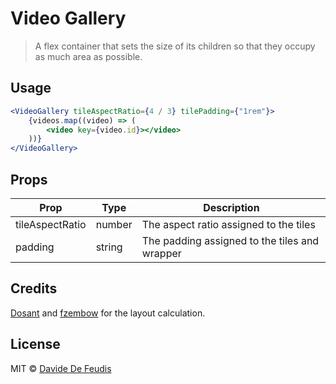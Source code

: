 # Video Gallery

> A flex container that sets the size of its children so that they occupy as much area as possible.

## Usage

```jsx
<VideoGallery tileAspectRatio={4 / 3} tilePadding={"1rem"}>
    {videos.map((video) => (
        <video key={video.id}></video>
    ))}
</VideoGallery>
```

## Props

| Prop            | Type   | Description                                   |
| --------------- | ------ | --------------------------------------------- |
| tileAspectRatio | number | The aspect ratio assigned to the tiles        |
| padding         | string | The padding assigned to the tiles and wrapper |

## Credits

[Dosant](https://dev.to/antondosov/building-a-video-gallery-just-like-in-zoom-4mam) and
[fzembow](https://github.com/fzembow/rect-scaler) for the layout calculation.

## License

MIT © [Davide De Feudis](https://github.com/DavideDeFeudis)
